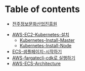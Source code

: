 # Table of contents

* [전주정보문화산업진흥원](README.md)
<!--* [Docker-Web-UI-Potainer](Docker/Portainer/Portainer-Docker-Web-UI.md)-->
* [AWS-EC2-Kubernetes-설치](Docker/sftth.tistory/AWS_EC2_Kubernetes-Install.md)
  * [Kubernetes-Install-Master](Docker/kubernetes-setup-master.sh)
  * [Kubernetes-Install-Node](Docker/kubernetes-setup-node.sh)
* [ECS-샘플페이지-시작하기](Docker/Intro-to-ecs/Introduction-to-Amazon-Elastic-Container-Service.md)
* [AWS-fargatecli-cdk로 실행하기](Docker/Running-AWS-Fargatecli-cdk/Running-Containers-on-AWS-Fargatecli-cdk.md)
* [AWS-ECS-Architecture](Docker/aws-ecs-architecture/AWS-ECS-Architecture.md)
<!--* [ECS-모놀리스-애플리케이션-마이크로서비스-분할](Docker/break-monolith-app-microservice/README.md)
  * [모듈-1-모놀리스-컨테이너화](Docker/break-monolith-app-microservice/module-one.md)
  * [모듈-2-모놀리스-배포](Docker/break-monolith-app-microservice/module-two.md)
  * [모듈-3-모놀리스-나누기](Docker/break-monolith-app-microservice/module-three.md)
  * [모듈-4-마이크로서비스-배포](Docker/break-monolith-app-microservice/module-four.md)
  * [모듈-5-정리](Docker/break-monolith-app-microservice/module-five.md)
<!--* [Docker를 활용한 클라우드 서비스 구현 및 관리](Docker/README.md)
  * [ECS(ELASTIC-CONTAINER-SERVICE)-소개](Docker/ecs-lab/1.introduction.md)
  * [LAB-시작-준비하기](Docker/ecs-lab/2.start-the-workshop.md)
  * [ECS-LAB-시작하기](Docker/ecs-lab/3.microservices.md)
<!--  * [ECS 클러스터 및 컨테이너 모니터링하기](Docker/ecs-lab/4.monitoring.md)
  * [AMAZON ECS 클러스터 용량 공급자](Docker/ecs-lab/6.capacity-providers.md)
  * [ECS FARGATE의 블루/그린 배포](Docker/ecs-lab/8.blue-green-deployments.md)
